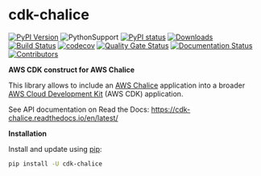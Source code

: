 # cdk-chalice

[![PyPI Version](https://badge.fury.io/py/cdk-chalice.svg)](https://badge.fury.io/py/cdk-chalice)
![PythonSupport](https://img.shields.io/static/v1?label=python&message=3.6%20|%203.7%20|%203.8&color=blue?style=flat-square&logo=python)
[![PyPI status](https://img.shields.io/pypi/status/cdk-chalice.svg)](https://pypi.python.org/pypi/ansicolortags/)
[![Downloads](https://img.shields.io/pypi/dm/cdk-chalice.svg)](https://pypi.org/project/cdk-chalice/)
[![Build Status](https://travis-ci.com/alexpulver/cdk-chalice.svg?branch=master)](https://travis-ci.com/alexpulver/cdk-chalice)
[![codecov](https://codecov.io/gh/alexpulver/cdk-chalice/branch/master/graph/badge.svg)](https://codecov.io/gh/alexpulver/cdk-chalice)
[![Quality Gate Status](https://sonarcloud.io/api/project_badges/measure?project=alexpulver_cdk-chalice&metric=alert_status)](https://sonarcloud.io/dashboard?id=alexpulver_cdk-chalice)
[![Documentation Status](https://readthedocs.org/projects/cdk-chalice/badge/?version=latest)](https://cdk-chalice.readthedocs.io/en/latest/?badge=latest)
[![Contributors](https://img.shields.io/github/contributors/alexpulver/cdk-chalice.svg)](https://github.com/alexpulver/cdk-chalice/graphs/contributors)

**AWS CDK construct for AWS Chalice**

This library allows to include an [AWS Chalice](https://chalice.readthedocs.io/en/latest/) 
application into a broader [AWS Cloud Development Kit](https://docs.aws.amazon.com/cdk/latest/guide/home.html)
(AWS CDK) application.

See API documentation on Read the Docs: https://cdk-chalice.readthedocs.io/en/latest/

**Installation**

Install and update using [pip](https://pip.pypa.io/en/stable/installing/):
```bash
pip install -U cdk-chalice
```
